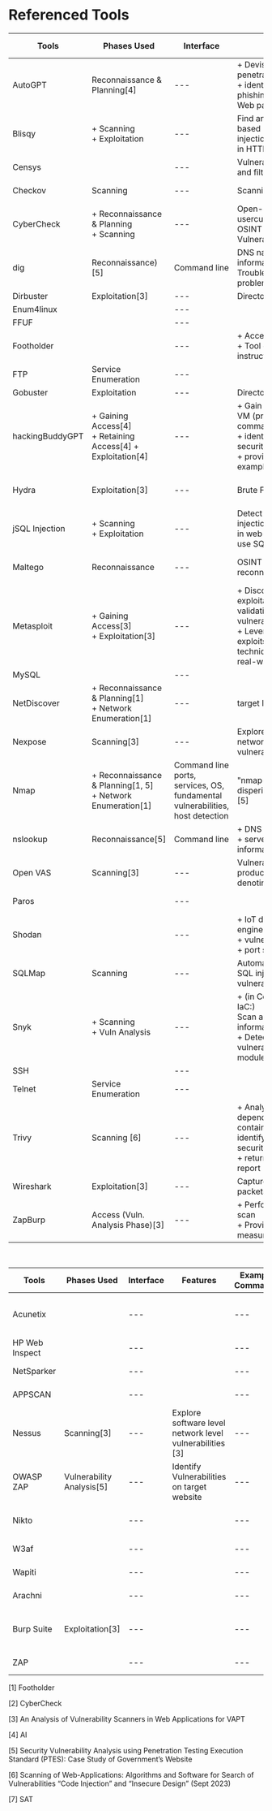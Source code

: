 # Referenced Tools

| Tools				| Phases Used														|  Interface 	| Features 																																		| 	Example Commands						| Referenced Material 								|
|-------------------|-------------------------------------------------------------------|---------------|-----------------------------------------------------------------------------------------------------------------------------------------------|-------------------------------------------|---------------------------------------------------|
| AutoGPT			| Reconnaissance & Planning[4]										| --- 			| + Devise an external penetration testing plan <br> + identify potential phishing targets (on Web page) 										| --- 										| Mentioned: [4]									| 
| Blisqy			| + Scanning <br> + Exploitation									| --- 			| Find and exploit Time-based Blind SQL injection vulnerabilities in HTTP headers 																| --- 										| Analysis: [6]										| 
| Censys			|																	| --- 			| Vulnerability detection and filtering 																										| --- 										| Used: [2]											| 
| Checkov			| Scanning															| --- 			| Scanning IaC templates													 																	| --- 										| Mentioned: [6]									| 
| CyberCheck		| + Reconnaissance & Planning <br> + Scanning						| --- 			| Open-Source usercustomizable OSINT and Web Vulnerability scanner 																				| --- 										| Used: [2]											| 
| dig				| Reconnaissance)[5]												| Command line	| DNS name servers information; Troubleshoot DNS problems 																						| --- 										| Analysis: [5]										| 
| Dirbuster			| Exploitation[3]													| --- 			| Directory Enumeration													 																		| --- 										| Used: [1]											| 
| Enum4linux		|																	| --- 			| 																																				| --- 										| Used: [1]											| 
| FFUF				|																	| --- 			| 																																				| --- 										| Used: [1]											| 
| Footholder		|																	| --- 			| + Access tools <br> + Tool operation instruction 																								| --- 										| Used: [1]											| 
| FTP				| Service Enumeration												| --- 			| 																																				| --- 										| Used: [1]											| 
| Gobuster			| Exploitation														| --- 			| Directory Enumeration													 																		| --- 										| Used: [1]											| 
| hackingBuddyGPT	| + Gaining Access[4] <br> + Retaining Access[4] + Exploitation[4] 	| --- 			| + Gain root privileges in VM (produce commands) <br> + identify potential security vulnerabilities <br> + provide exploitation examples		| --- 										| Used: [4]											| 
| Hydra				| Exploitation[3]													| --- 			| Brute Forcing													 																				| --- 										| Used: [1]; Mentioned: [3]							| 
| jSQL Injection	| + Scanning <br> + Exploitation									| --- 			| Detect and exploit SQL injection vulnerabilities in web applications that use SQL databases 													| --- 										| Analysis: [6]										| 
| Maltego			| Reconnaissance													| --- 			| OSINT tool for reconnaissance													 																| --- 										| Analysis: [3]; Used: [2]							|
| Metasploit 		| + Gaining Access[3] <br> + Exploitation[3]						| --- 			| + Discovery, exploitation, and validation of vulnerabilities [6] <br> + Leverge known exploits and techniques, simulate real-world attacks 	| 											| Used: [1]; Mentioned: [3],[6]						|
| MySQL				|																	| --- 			| 																																				|  											| Used: [1]											| 
| NetDiscover 		| + Reconnaissance & Planning[1] <br> + Network Enumeration[1] 		| --- 			| target IP													 																					| 											| Used: [1]											|
| Nexpose			| Scanning[3]														| --- 			| Explore software level network level vulnerabilities [3]													 									|  											| Mentioned: [3]									| 
| Nmap 				| + Reconnaissance & Planning[1, 5] <br> + Network Enumeration[1] 	| Command line	 ports, services, OS, fundamental vulnerabilities, host detection 																				| "nmap disperindag.xxxprov.id"[5] 			| Analysis: [3],[5]; Used:[2],[3]; Mentioned: [6] 	|
| nslookup			| Reconnaissance[5]													| Command line	| + DNS lookup <br> + server and address information of website 																				| "nslookup disperindog.xxxprov.go.id"[5] 	| Analysis: [5]										| 
| Open VAS			| Scanning[3]														| --- 			| Vulnerability Scanner - produces report, denoting severity 																					| 											| Analysis: [3]										| 
| Paros				|																	| --- 			| 																																				| 											| Mentioned: [5]									| 
| Shodan			|																	| --- 			| + IoT device search engine <br> + vulnerability scanner <br> + port scanning 																	|  											| Used: [2]											| 
| SQLMap			| Scanning															| --- 			| Automated detection of SQL injection vulnerabilities 																							|  											| Analysis: [6]										| 
| Snyk				| + Scanning <br> + Vuln Analysis									| --- 			| + (in Containers and IaC:) <br> Scan and prioritize information security <br> + Detect and identify vulnerabilities in modules 				| ---										| Mentioned: [6]									| 
| SSH				|																	| --- 			| 																																				| ---										| Used: [1]											| 
| Telnet			| Service Enumeration												| --- 			| 																																				| ---										| Used: [1]											| 
| Trivy				| Scanning [6]														| --- 			| + Analyzes layers and dependencies within a container image to identify potential security issues <br> + returns detailed report				| ---										| Mentioned: [6]									| 
| Wireshark			| Exploitation[3]													| --- 			| Capture network packets													 																	| ---										| Mentioned: [3]									| 
| ZapBurp			| Access (Vuln. Analysis Phase)[3]									| --- 			| + Perform vulnerability scan <br> + Provide mitigation measures 																				| ---										| Analysis: [3]										| 


<br> 

| Tools				| Phases Used														|  Interface 	| Features 																																		| 	Example Commands						| Referenced Material 								|
|-------------------|-------------------------------------------------------------------|---------------|-----------------------------------------------------------------------------------------------------------------------------------------------|-------------------------------------------|---------------------------------------------------|
| Acunetix			|																	| --- 			| 																																				| ---										| Analysis: [7]; Mentioned: [5]						| 
| HP Web Inspect	|																	| --- 			| 																																				| ---										| Analysis: [7]										| 
| NetSparker		|																	| --- 			| 																																				| ---										| Analysis: [7]										| 
| APPSCAN			|																	| --- 			| 																																				| ---										| Analysis: [7]										| 
| Nessus			| Scanning[3]														| --- 			| Explore software level network level vulnerabilities [3]													 									| ---										| Analysis: [7]; Mentioned: [3]						| 
| OWASP ZAP			| Vulnerability Analysis[5]											| --- 			| Identify Vulnerabilities on target website													 												| ---										| Analysis: [7]; Mentioned: [5]						| 
| Nikto				|																	| --- 			| 																																				| ---										| Analysis: [7]; Used: [1]							| 
| W3af				|																	| --- 			| 																																				| ---										| Analysis: [7]										| 
| Wapiti			|																	| --- 			| 																																				| ---										| Analysis: [7]										| 
| Arachni			|																	| --- 			| 																																				| ---										| Analysis: [7]										| 
| Burp Suite		| Exploitation[3]													| --- 			| 																																				| ---										| Analysis: [3], [7]; Mentioned: [2]				| 
| ZAP				|																	| --- 			| 																																				| ---										| Analysis: [7]										| 



[1] Footholder

[2] CyberCheck

[3] An Analysis of Vulnerability Scanners in Web Applications for VAPT

[4] AI

[5] Security Vulnerability Analysis using Penetration Testing Execution Standard (PTES): Case Study of Government’s Website

[6] Scanning of Web-Applications: Algorithms and Software for Search of Vulnerabilities “Code Injection” and “Insecure Design” (Sept 2023)

[7] SAT